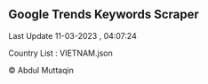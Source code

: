 

## Google Trends Keywords Scraper 
 
Last Update 11-03-2023 , 04:07:24

Country List :
VIETNAM.json



© Abdul Muttaqin 
